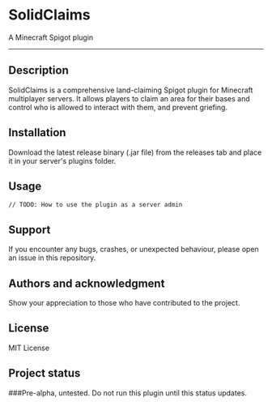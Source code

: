 # SolidClaims
A Minecraft Spigot plugin
___
## Description
SolidClaims is a comprehensive land-claiming Spigot plugin for Minecraft multiplayer servers. It allows players to claim
an area for their bases and control who is allowed to interact with them, and prevent griefing.

## Installation
Download the latest release binary (.jar file) from the releases tab and place it in your server's plugins folder. 

## Usage
`// TODO: How to use the plugin as a server admin`

## Support
If you encounter any bugs, crashes, or unexpected behaviour, please open an issue in this repository.

## Authors and acknowledgment
Show your appreciation to those who have contributed to the project.

## License
MIT License

## Project status
###Pre-alpha, untested. Do not run this plugin until this status updates. 

